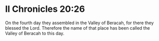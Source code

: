 # II Chronicles 20:26

On the fourth day they assembled in the Valley of Beracah, for there they blessed the Lord. Therefore the name of that place has been called the Valley of Beracah to this day.
